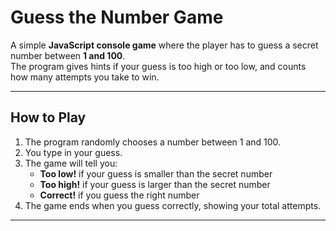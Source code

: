 #  Guess the Number Game

A simple **JavaScript console game** where the player has to guess a secret number between **1 and 100**.  
The program gives hints if your guess is too high or too low, and counts how many attempts you take to win.

---

##  How to Play
1. The program randomly chooses a number between 1 and 100.
2. You type in your guess.
3. The game will tell you:
   -  **Too low!** if your guess is smaller than the secret number
   -  **Too high!** if your guess is larger than the secret number
   -  **Correct!** if you guess the right number
4. The game ends when you guess correctly, showing your total attempts.

---

